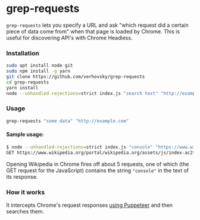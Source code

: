 # grep-requests

`grep-requests` lets you specify a URL and ask "which request did a certain
piece of data come from" when that page is loaded by Chrome. This is useful
for discovering API's with Chrome Headless.

### Installation

``` sh
sudo apt install node git
sudo npm install -g yarn
git clone https://github.com/verhovsky/grep-requests
cd grep-requests
yarn install
node --unhandled-rejections=strict index.js "search text" "http://example.com"
```

### Usage

``` sh
grep-requests "some data" "http://example.com"
```

#### Sample usage:

``` sh
$ node --unhandled-rejections=strict index.js "console" "https://www.wikipedia.org"
GET https://www.wikipedia.org/portal/wikipedia.org/assets/js/index-ac2f73e93a.js
```

Opening Wikipedia in Chrome fires off about 5 requests, one of which (the GET request
for the JavaScript) contains the string `"console"` in the text of its response.

### How it works

It intercepts Chrome's request responses
[using Puppeteer](https://pptr.dev/#?show=api-event-response) and then searches them.
